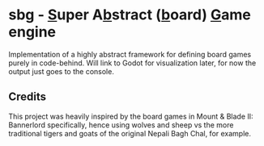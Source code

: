 # sbg - <ins>S</ins>uper A<ins>b</ins>stract (<ins>b</ins>oard) <ins>G</ins>ame en<ins>g</ins>ine
Implementation of a highly abstract framework for defining board games purely in code-behind. Will link to Godot for visualization later, for now the output just goes to the console.

## Credits
This project was heavily inspired by the board games in Mount & Blade II: Bannerlord specifically, hence using wolves and sheep vs the more traditional tigers and goats of the original Nepali Bagh Chal, for example.